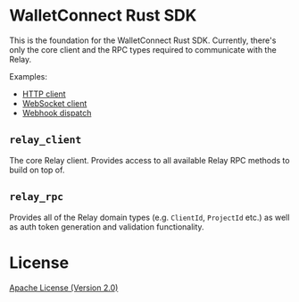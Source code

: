 # WalletConnect Rust SDK

This is the foundation for the WalletConnect Rust SDK. Currently, there's only the core client and the RPC types required to communicate with the Relay.

Examples:
- [HTTP client](examples/http_client.rs)
- [WebSocket client](examples/websocket_client.rs)
- [Webhook dispatch](examples/webhook.rs)

## `relay_client`

The core Relay client. Provides access to all available Relay RPC methods to build on top of.

## `relay_rpc`

Provides all of the Relay domain types (e.g. `ClientId`, `ProjectId` etc.) as well as auth token generation and validation functionality.

# License

[Apache License (Version 2.0)](LICENSE)
